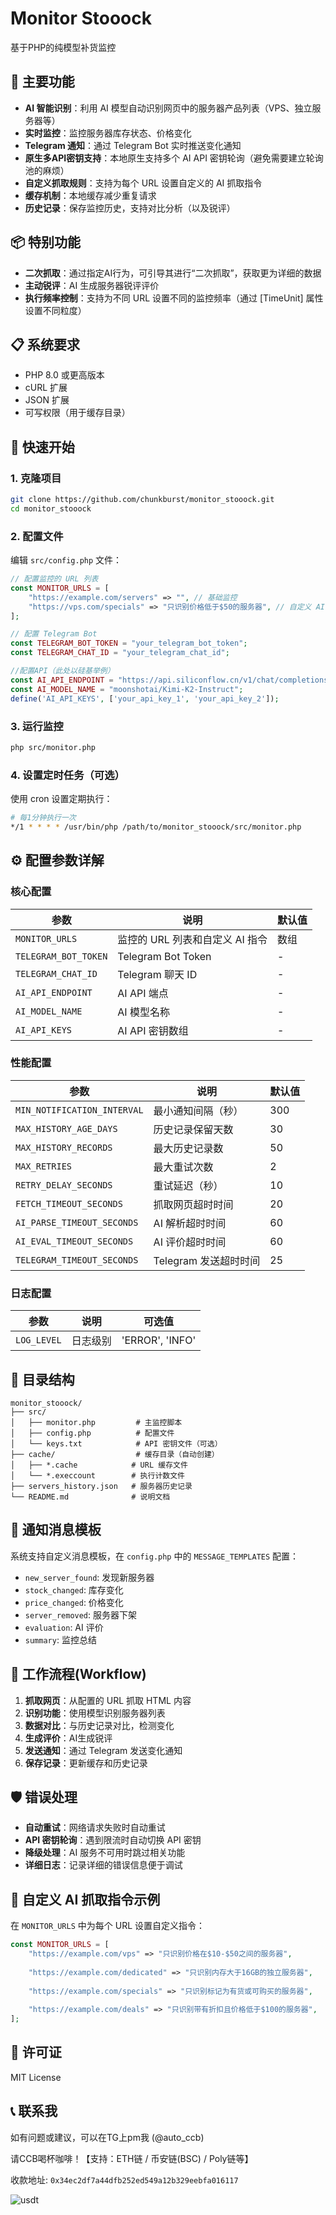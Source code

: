 # Monitor Stooock

基于PHP的纯模型补货监控

## 🌟 主要功能

- **AI 智能识别**：利用 AI 模型自动识别网页中的服务器产品列表（VPS、独立服务器等）
- **实时监控**：监控服务器库存状态、价格变化
- **Telegram 通知**：通过 Telegram Bot 实时推送变化通知
- **原生多API密钥支持**：本地原生支持多个 AI API 密钥轮询（避免需要建立轮询池的麻烦）
- **自定义抓取规则**：支持为每个 URL 设置自定义的 AI 抓取指令
- **缓存机制**：本地缓存减少重复请求
- **历史记录**：保存监控历史，支持对比分析（以及锐评）

## 📦 特别功能
- **二次抓取**：通过指定AI行为，可引导其进行“二次抓取”，获取更为详细的数据
- **主动锐评**：AI 生成服务器锐评评价
- **执行频率控制**：支持为不同 URL 设置不同的监控频率（通过 [TimeUnit] 属性设置不同粒度）

## 📋 系统要求

- PHP 8.0 或更高版本
- cURL 扩展
- JSON 扩展
- 可写权限（用于缓存目录）

## 🚀 快速开始

### 1. 克隆项目

```bash
git clone https://github.com/chunkburst/monitor_stooock.git
cd monitor_stooock
```

### 2. 配置文件

编辑 `src/config.php` 文件：

```php
// 配置监控的 URL 列表
const MONITOR_URLS = [
    "https://example.com/servers" => "", // 基础监控
    "https://vps.com/specials" => "只识别价格低于$50的服务器", // 自定义 AI 指令
];

// 配置 Telegram Bot
const TELEGRAM_BOT_TOKEN = "your_telegram_bot_token";
const TELEGRAM_CHAT_ID = "your_telegram_chat_id";

//配置API（此处以硅基举例）
const AI_API_ENDPOINT = "https://api.siliconflow.cn/v1/chat/completions";
const AI_MODEL_NAME = "moonshotai/Kimi-K2-Instruct";
define('AI_API_KEYS', ['your_api_key_1', 'your_api_key_2']);
```

### 3. 运行监控

```bash
php src/monitor.php
```

### 4. 设置定时任务（可选）

使用 cron 设置定期执行：

```bash
# 每1分钟执行一次
*/1 * * * * /usr/bin/php /path/to/monitor_stooock/src/monitor.php
```

## ⚙️ 配置参数详解

### 核心配置

| 参数 | 说明 | 默认值 |
|------|------|--------|
| `MONITOR_URLS` | 监控的 URL 列表和自定义 AI 指令 | 数组 |
| `TELEGRAM_BOT_TOKEN` | Telegram Bot Token | - |
| `TELEGRAM_CHAT_ID` | Telegram 聊天 ID | - |
| `AI_API_ENDPOINT` | AI API 端点 | - |
| `AI_MODEL_NAME` | AI 模型名称 | - |
| `AI_API_KEYS` | AI API 密钥数组 | - |

### 性能配置

| 参数 | 说明 | 默认值 |
|------|------|--------|
| `MIN_NOTIFICATION_INTERVAL` | 最小通知间隔（秒） | 300 |
| `MAX_HISTORY_AGE_DAYS` | 历史记录保留天数 | 30 |
| `MAX_HISTORY_RECORDS` | 最大历史记录数 | 50 |
| `MAX_RETRIES` | 最大重试次数 | 2 |
| `RETRY_DELAY_SECONDS` | 重试延迟（秒） | 10 |
| `FETCH_TIMEOUT_SECONDS` | 抓取网页超时时间 | 20 |
| `AI_PARSE_TIMEOUT_SECONDS` | AI 解析超时时间 | 60 |
| `AI_EVAL_TIMEOUT_SECONDS` | AI 评价超时时间 | 60 |
| `TELEGRAM_TIMEOUT_SECONDS` | Telegram 发送超时时间 | 25 |

### 日志配置

| 参数 | 说明 | 可选值 |
|------|------|--------|
| `LOG_LEVEL` | 日志级别 | 'ERROR', 'INFO' |

## 📁 目录结构

```
monitor_stooock/
├── src/
│   ├── monitor.php         # 主监控脚本
│   ├── config.php          # 配置文件
│   └── keys.txt            # API 密钥文件（可选）
├── cache/                  # 缓存目录（自动创建）
│   ├── *.cache            # URL 缓存文件
│   └── *.execcount        # 执行计数文件
├── servers_history.json   # 服务器历史记录
└── README.md              # 说明文档
```

## 📨 通知消息模板

系统支持自定义消息模板，在 `config.php` 中的 `MESSAGE_TEMPLATES` 配置：

- `new_server_found`: 发现新服务器
- `stock_changed`: 库存变化
- `price_changed`: 价格变化
- `server_removed`: 服务器下架
- `evaluation`: AI 评价
- `summary`: 监控总结

## 🔄 工作流程(Workflow)

1. **抓取网页**：从配置的 URL 抓取 HTML 内容
2. **识别功能**：使用模型识别服务器列表
3. **数据对比**：与历史记录对比，检测变化
4. **生成评价**：AI生成锐评
5. **发送通知**：通过 Telegram 发送变化通知
6. **保存记录**：更新缓存和历史记录

## 🛡️ 错误处理

- **自动重试**：网络请求失败时自动重试
- **API 密钥轮询**：遇到限流时自动切换 API 密钥
- **降级处理**：AI 服务不可用时跳过相关功能
- **详细日志**：记录详细的错误信息便于调试

## 📝 自定义 AI 抓取指令示例

在 `MONITOR_URLS` 中为每个 URL 设置自定义指令：

```php
const MONITOR_URLS = [
    "https://example.com/vps" => "只识别价格在$10-$50之间的服务器",
    
    "https://example.com/dedicated" => "只识别内存大于16GB的独立服务器",
    
    "https://example.com/specials" => "只识别标记为有货或可购买的服务器",
    
    "https://example.com/deals" => "只识别带有折扣且价格低于$100的服务器",
];
```

## 📄 许可证

MIT License

## 📞 联系我

如有问题或建议，可以在TG上pm我 (@auto_ccb)

请CCB喝杯咖啡！【支持：ETH链 / 币安链(BSC) / Poly链等】

收款地址: `0x34ec2df7a44dfb252ed549a12b329eebfa016117`

![usdt](https://crimson-rear-ladybug-723.mypinata.cloud/ipfs/bafkreid363e4wtolwxsxtvgrswlftk2cb532x5dgrevawixgqrghomoqve)